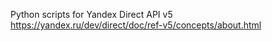 Python scripts for Yandex Direct API v5
https://yandex.ru/dev/direct/doc/ref-v5/concepts/about.html
